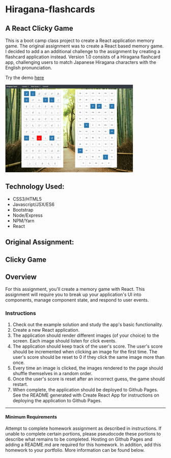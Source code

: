 # Hiragana-flashcards
## A React Clicky Game

This is a boot camp class project to create a React application memory game.  The original assignment was to create a React based memory game.  I decided to add a an additional challenge to the assignment by creating a flashcard application instead.  Version 1.0 consists of a Hiragana flashcard app, challenging users to match Japanese Hiragana characters with the English pronunciation.

Try the demo [here](https://awvala.github.io/Hiragana-flashcards/)

![GitHub Logo](react-app/public/images/Hiraganaflash.png)

## Technology Used:

* CSS3/HTML5
* Javascript/JSX/ES6
* Bootstrap
* Node/Express
* NPM/Yarn
* React

## Original Assignment:

## Clicky Game

## Overview

For this assignment, you'll create a memory game with React. This assignment will require you to break up your application's UI into components, manage component state, and respond to user events.

### Instructions

1. Check out the example solution and study the app's basic functionality.
2. Create a new React application.
3. The application should render different images (of your choice) to the screen. Each image should listen for click events.
4. The application should keep track of the user's score. The user's score should be incremented when clicking an image for the first time. The user's score should be reset to 0 if they click the same image more than once.
5. Every time an image is clicked, the images rendered to the page should shuffle themselves in a random order.
6. Once the user's score is reset after an incorrect guess, the game should restart.
7. When complete, the application should be deployed to Github Pages. See the README generated with Create React App for instructions on deploying the application to Github Pages.

- - -

#### Minimum Requirements

Attempt to complete homework assignment as described in instructions. If unable to complete certain portions, please pseudocode these portions to describe what remains to be completed. Hosting on Github Pages and adding a README.md are required for this homework. In addition, add this homework to your portfolio. More information can be found below.

